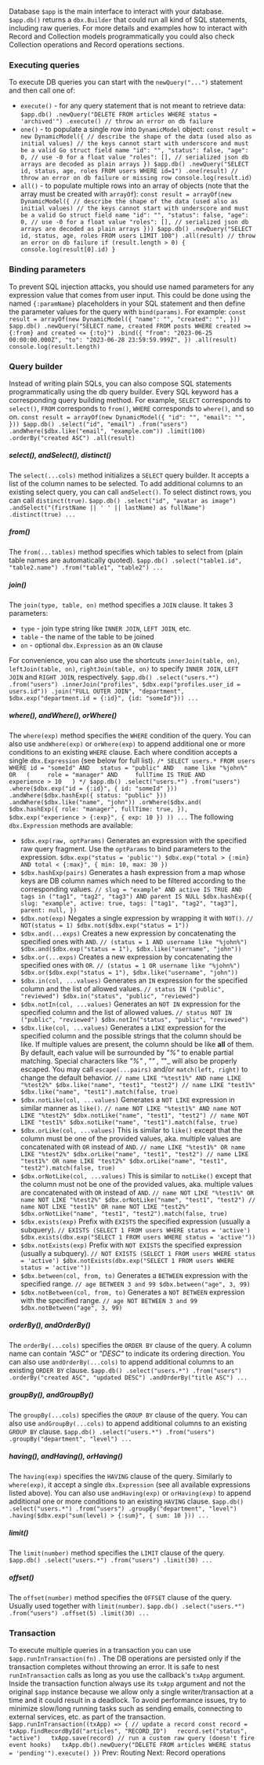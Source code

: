 Database
`$app` is the main interface to interact with your database.
`$app.db()` returns a `dbx.Builder` that could run all kind of SQL statements, including raw queries.
For more details and examples how to interact with Record and Collection models programmatically you could also check Collection operations and Record operations sections.
###  Executing queries 
To execute DB queries you can start with the `newQuery("...")` statement and then call one of:
  * ` execute() ` - for any query statement that is not meant to retrieve data:
`$app.db() .newQuery("DELETE FROM articles WHERE status = 'archived'") .execute() // throw an error on db failure`
  * ` one() ` - to populate a single row into `DynamicModel` object:
`const result = new DynamicModel({ // describe the shape of the data (used also as initial values) // the keys cannot start with underscore and must be a valid Go struct field name "id": "", "status": false, "age": 0, // use -0 for a float value "roles": [], // serialized json db arrays are decoded as plain arrays }) $app.db() .newQuery("SELECT id, status, age, roles FROM users WHERE id=1") .one(result) // throw an error on db failure or missing row console.log(result.id)`
  * ` all() ` - to populate multiple rows into an array of objects (note that the array must be created with `arrayOf`):
`const result = arrayOf(new DynamicModel({ // describe the shape of the data (used also as initial values) // the keys cannot start with underscore and must be a valid Go struct field name "id": "", "status": false, "age": 0, // use -0 for a float value "roles": [], // serialized json db arrays are decoded as plain arrays })) $app.db() .newQuery("SELECT id, status, age, roles FROM users LIMIT 100") .all(result) // throw an error on db failure if (result.length > 0) {   console.log(result[0].id) }`


###  Binding parameters 
To prevent SQL injection attacks, you should use named parameters for any expression value that comes from user input. This could be done using the named `{:paramName}` placeholders in your SQL statement and then define the parameter values for the query with `bind(params)`. For example:
`const result = arrayOf(new DynamicModel({ "name": "", "created": "", })) $app.db() .newQuery("SELECT name, created FROM posts WHERE created >= {:from} and created <= {:to}") .bind({ "from": "2023-06-25 00:00:00.000Z", "to": "2023-06-28 23:59:59.999Z", }) .all(result) console.log(result.length)`
###  Query builder 
Instead of writing plain SQLs, you can also compose SQL statements programmatically using the db query builder. Every SQL keyword has a corresponding query building method. For example, `SELECT` corresponds to `select()`, `FROM` corresponds to `from()`, `WHERE` corresponds to `where()`, and so on.
`const result = arrayOf(new DynamicModel({ "id": "", "email": "", })) $app.db() .select("id", "email") .from("users") .andWhere($dbx.like("email", "example.com")) .limit(100) .orderBy("created ASC") .all(result)`
#####  select(), andSelect(), distinct() 
The `select(...cols)` method initializes a `SELECT` query builder. It accepts a list of the column names to be selected. To add additional columns to an existing select query, you can call `andSelect()`. To select distinct rows, you can call `distinct(true)`.
`$app.db() .select("id", "avatar as image") .andSelect("(firstName || ' ' || lastName) as fullName") .distinct(true) ...`
#####  from() 
The `from(...tables)` method specifies which tables to select from (plain table names are automatically quoted).
`$app.db() .select("table1.id", "table2.name") .from("table1", "table2") ...`
#####  join() 
The `join(type, table, on)` method specifies a `JOIN` clause. It takes 3 parameters:
  * `type` - join type string like `INNER JOIN`, `LEFT JOIN`, etc.
  * `table` - the name of the table to be joined
  * `on` - optional `dbx.Expression` as an `ON` clause


For convenience, you can also use the shortcuts `innerJoin(table, on)`, `leftJoin(table, on)`, `rightJoin(table, on)` to specify `INNER JOIN`, `LEFT JOIN` and `RIGHT JOIN`, respectively.
`$app.db() .select("users.*") .from("users") .innerJoin("profiles", $dbx.exp("profiles.user_id = users.id")) .join("FULL OUTER JOIN", "department", $dbx.exp("department.id = {:id}", {id: "someId"})) ...`
#####  where(), andWhere(), orWhere() 
The `where(exp)` method specifies the `WHERE` condition of the query. You can also use `andWhere(exp)` or `orWhere(exp)` to append additional one or more conditions to an existing `WHERE` clause. Each where condition accepts a single `dbx.Expression` (see below for full list).
`/* SELECT users.* FROM users WHERE id = "someId" AND   status = "public" AND   name like "%john%" OR   (     role = "manager" AND     fullTime IS TRUE AND     experience > 10   ) */ $app.db() .select("users.*") .from("users") .where($dbx.exp("id = {:id}", { id: "someId" })) .andWhere($dbx.hashExp({ status: "public" })) .andWhere($dbx.like("name", "john")) .orWhere($dbx.and(     $dbx.hashExp({ role: "manager", fullTime: true, }),     $dbx.exp("experience > {:exp}", { exp: 10 }) )) ...`
The following `dbx.Expression` methods are available:
  * ` $dbx.exp(raw, optParams) ` Generates an expression with the specified raw query fragment. Use the `optParams` to bind parameters to the expression. 
`$dbx.exp("status = 'public'") $dbx.exp("total > {:min} AND total < {:max}", { min: 10, max: 30 })`
  * ` $dbx.hashExp(pairs) ` Generates a hash expression from a map whose keys are DB column names which need to be filtered according to the corresponding values. 
`// slug = "example" AND active IS TRUE AND tags in ("tag1", "tag2", "tag3") AND parent IS NULL $dbx.hashExp({ slug: "example", active: true, tags: ["tag1", "tag2", "tag3"], parent: null, })`
  * ` $dbx.not(exp) ` Negates a single expression by wrapping it with `NOT()`. 
`// NOT(status = 1) $dbx.not($dbx.exp("status = 1"))`
  * ` $dbx.and(...exps) ` Creates a new expression by concatenating the specified ones with `AND`. 
`// (status = 1 AND username like "%john%") $dbx.and($dbx.exp("status = 1"), $dbx.like("username", "john"))`
  * ` $dbx.or(...exps) ` Creates a new expression by concatenating the specified ones with `OR`. 
`// (status = 1 OR username like "%john%") $dbx.or($dbx.exp("status = 1"), $dbx.like("username", "john"))`
  * ` $dbx.in(col, ...values) ` Generates an `IN` expression for the specified column and the list of allowed values. 
`// status IN ("public", "reviewed") $dbx.in("status", "public", "reviewed")`
  * ` $dbx.notIn(col, ...values) ` Generates an `NOT IN` expression for the specified column and the list of allowed values. 
`// status NOT IN ("public", "reviewed") $dbx.notIn("status", "public", "reviewed")`
  * ` $dbx.like(col, ...values) ` Generates a `LIKE` expression for the specified column and the possible strings that the column should be like. If multiple values are present, the column should be like **all** of them. By default, each value will be surrounded by _"%"_ to enable partial matching. Special characters like _"%"_ , _"\"_ , _"_"_ will also be properly escaped. You may call `escape(...pairs)` and/or `match(left, right)` to change the default behavior. 
`// name LIKE "%test1%" AND name LIKE "%test2%" $dbx.like("name", "test1", "test2") // name LIKE "test1%" $dbx.like("name", "test1").match(false, true)`
  * ` $dbx.notLike(col, ...values) ` Generates a `NOT LIKE` expression in similar manner as `like()`. 
`// name NOT LIKE "%test1%" AND name NOT LIKE "%test2%" $dbx.notLike("name", "test1", "test2") // name NOT LIKE "test1%" $dbx.notLike("name", "test1").match(false, true)`
  * ` $dbx.orLike(col, ...values) ` This is similar to `like()` except that the column must be one of the provided values, aka. multiple values are concatenated with `OR` instead of `AND`. 
`// name LIKE "%test1%" OR name LIKE "%test2%" $dbx.orLike("name", "test1", "test2") // name LIKE "test1%" OR name LIKE "test2%" $dbx.orLike("name", "test1", "test2").match(false, true)`
  * ` $dbx.orNotLike(col, ...values) ` This is similar to `notLike()` except that the column must not be one of the provided values, aka. multiple values are concatenated with `OR` instead of `AND`. 
`// name NOT LIKE "%test1%" OR name NOT LIKE "%test2%" $dbx.orNotLike("name", "test1", "test2") // name NOT LIKE "test1%" OR name NOT LIKE "test2%" $dbx.orNotLike("name", "test1", "test2").match(false, true)`
  * ` $dbx.exists(exp) ` Prefix with `EXISTS` the specified expression (usually a subquery). 
`// EXISTS (SELECT 1 FROM users WHERE status = 'active') $dbx.exists(dbx.exp("SELECT 1 FROM users WHERE status = 'active'"))`
  * ` $dbx.notExists(exp) ` Prefix with `NOT EXISTS` the specified expression (usually a subquery). 
`// NOT EXISTS (SELECT 1 FROM users WHERE status = 'active') $dbx.notExists(dbx.exp("SELECT 1 FROM users WHERE status = 'active'"))`
  * ` $dbx.between(col, from, to) ` Generates a `BETWEEN` expression with the specified range. 
`// age BETWEEN 3 and 99 $dbx.between("age", 3, 99)`
  * ` $dbx.notBetween(col, from, to) ` Generates a `NOT BETWEEN` expression with the specified range. 
`// age NOT BETWEEN 3 and 99 $dbx.notBetween("age", 3, 99)`


#####  orderBy(), andOrderBy() 
The `orderBy(...cols)` specifies the `ORDER BY` clause of the query. A column name can contain _"ASC"_ or _"DESC"_ to indicate its ordering direction. You can also use `andOrderBy(...cols)` to append additional columns to an existing `ORDER BY` clause.
`$app.db() .select("users.*") .from("users") .orderBy("created ASC", "updated DESC") .andOrderBy("title ASC") ...`
#####  groupBy(), andGroupBy() 
The `groupBy(...cols)` specifies the `GROUP BY` clause of the query. You can also use `andGroupBy(...cols)` to append additional columns to an existing `GROUP BY` clause.
`$app.db() .select("users.*") .from("users") .groupBy("department", "level") ...`
#####  having(), andHaving(), orHaving() 
The `having(exp)` specifies the `HAVING` clause of the query. Similarly to `where(exp)`, it accept a single `dbx.Expression` (see all available expressions listed above). You can also use `andHaving(exp)` or `orHaving(exp)` to append additional one or more conditions to an existing `HAVING` clause.
`$app.db() .select("users.*") .from("users") .groupBy("department", "level") .having($dbx.exp("sum(level) > {:sum}", { sum: 10 })) ...`
#####  limit() 
The `limit(number)` method specifies the `LIMIT` clause of the query.
`$app.db() .select("users.*") .from("users") .limit(30) ...`
#####  offset() 
The `offset(number)` method specifies the `OFFSET` clause of the query. Usually used together with `limit(number)`.
`$app.db() .select("users.*") .from("users") .offset(5) .limit(30) ...`
###  Transaction 
To execute multiple queries in a transaction you can use `$app.runInTransaction(fn)` .
The DB operations are persisted only if the transaction completes without throwing an error.
It is safe to nest `runInTransaction` calls as long as you use the callback's `txApp` argument.
Inside the transaction function always use its `txApp` argument and not the original `$app` instance because we allow only a single writer/transaction at a time and it could result in a deadlock.
To avoid performance issues, try to minimize slow/long running tasks such as sending emails, connecting to external services, etc. as part of the transaction.
`$app.runInTransaction((txApp) => { // update a record const record = txApp.findRecordById("articles", "RECORD_ID")   record.set("status", "active")   txApp.save(record) // run a custom raw query (doesn't fire event hooks)   txApp.db().newQuery("DELETE FROM articles WHERE status = 'pending'").execute() })`
Prev: Routing Next: Record operations
